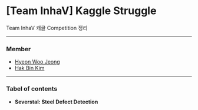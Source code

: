 # [Team InhaV] Kaggle Struggle

Team InhaV 캐글 Competition 정리

----

### Member

* [Hyeon Woo Jeong](https://github.com/bnabis93)
* [Hak Bin Kim](https://github.com/Hakbin)

----

### Tabel of contents

- **Severstal: Steel Defect Detection**  

